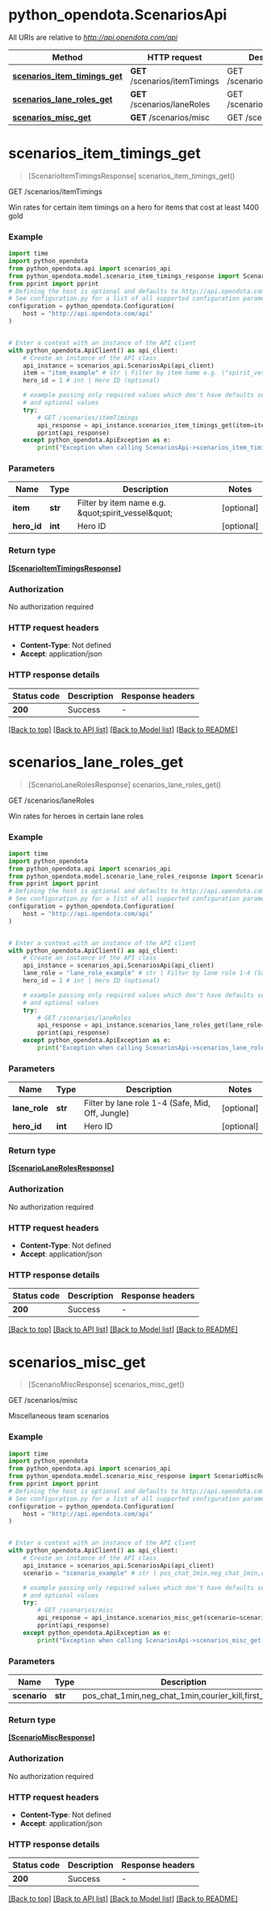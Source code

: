 # python_opendota.ScenariosApi

All URIs are relative to *http://api.opendota.com/api*

Method | HTTP request | Description
------------- | ------------- | -------------
[**scenarios_item_timings_get**](ScenariosApi.md#scenarios_item_timings_get) | **GET** /scenarios/itemTimings | GET /scenarios/itemTimings
[**scenarios_lane_roles_get**](ScenariosApi.md#scenarios_lane_roles_get) | **GET** /scenarios/laneRoles | GET /scenarios/laneRoles
[**scenarios_misc_get**](ScenariosApi.md#scenarios_misc_get) | **GET** /scenarios/misc | GET /scenarios/misc


# **scenarios_item_timings_get**
> [ScenarioItemTimingsResponse] scenarios_item_timings_get()

GET /scenarios/itemTimings

Win rates for certain item timings on a hero for items that cost at least 1400 gold

### Example


```python
import time
import python_opendota
from python_opendota.api import scenarios_api
from python_opendota.model.scenario_item_timings_response import ScenarioItemTimingsResponse
from pprint import pprint
# Defining the host is optional and defaults to http://api.opendota.com/api
# See configuration.py for a list of all supported configuration parameters.
configuration = python_opendota.Configuration(
    host = "http://api.opendota.com/api"
)


# Enter a context with an instance of the API client
with python_opendota.ApiClient() as api_client:
    # Create an instance of the API class
    api_instance = scenarios_api.ScenariosApi(api_client)
    item = "item_example" # str | Filter by item name e.g. \"spirit_vessel\" (optional)
    hero_id = 1 # int | Hero ID (optional)

    # example passing only required values which don't have defaults set
    # and optional values
    try:
        # GET /scenarios/itemTimings
        api_response = api_instance.scenarios_item_timings_get(item=item, hero_id=hero_id)
        pprint(api_response)
    except python_opendota.ApiException as e:
        print("Exception when calling ScenariosApi->scenarios_item_timings_get: %s\n" % e)
```


### Parameters

Name | Type | Description  | Notes
------------- | ------------- | ------------- | -------------
 **item** | **str**| Filter by item name e.g. \&quot;spirit_vessel\&quot; | [optional]
 **hero_id** | **int**| Hero ID | [optional]

### Return type

[**[ScenarioItemTimingsResponse]**](ScenarioItemTimingsResponse.md)

### Authorization

No authorization required

### HTTP request headers

 - **Content-Type**: Not defined
 - **Accept**: application/json


### HTTP response details

| Status code | Description | Response headers |
|-------------|-------------|------------------|
**200** | Success |  -  |

[[Back to top]](#) [[Back to API list]](../README.md#documentation-for-api-endpoints) [[Back to Model list]](../README.md#documentation-for-models) [[Back to README]](../README.md)

# **scenarios_lane_roles_get**
> [ScenarioLaneRolesResponse] scenarios_lane_roles_get()

GET /scenarios/laneRoles

Win rates for heroes in certain lane roles

### Example


```python
import time
import python_opendota
from python_opendota.api import scenarios_api
from python_opendota.model.scenario_lane_roles_response import ScenarioLaneRolesResponse
from pprint import pprint
# Defining the host is optional and defaults to http://api.opendota.com/api
# See configuration.py for a list of all supported configuration parameters.
configuration = python_opendota.Configuration(
    host = "http://api.opendota.com/api"
)


# Enter a context with an instance of the API client
with python_opendota.ApiClient() as api_client:
    # Create an instance of the API class
    api_instance = scenarios_api.ScenariosApi(api_client)
    lane_role = "lane_role_example" # str | Filter by lane role 1-4 (Safe, Mid, Off, Jungle) (optional)
    hero_id = 1 # int | Hero ID (optional)

    # example passing only required values which don't have defaults set
    # and optional values
    try:
        # GET /scenarios/laneRoles
        api_response = api_instance.scenarios_lane_roles_get(lane_role=lane_role, hero_id=hero_id)
        pprint(api_response)
    except python_opendota.ApiException as e:
        print("Exception when calling ScenariosApi->scenarios_lane_roles_get: %s\n" % e)
```


### Parameters

Name | Type | Description  | Notes
------------- | ------------- | ------------- | -------------
 **lane_role** | **str**| Filter by lane role 1-4 (Safe, Mid, Off, Jungle) | [optional]
 **hero_id** | **int**| Hero ID | [optional]

### Return type

[**[ScenarioLaneRolesResponse]**](ScenarioLaneRolesResponse.md)

### Authorization

No authorization required

### HTTP request headers

 - **Content-Type**: Not defined
 - **Accept**: application/json


### HTTP response details

| Status code | Description | Response headers |
|-------------|-------------|------------------|
**200** | Success |  -  |

[[Back to top]](#) [[Back to API list]](../README.md#documentation-for-api-endpoints) [[Back to Model list]](../README.md#documentation-for-models) [[Back to README]](../README.md)

# **scenarios_misc_get**
> [ScenarioMiscResponse] scenarios_misc_get()

GET /scenarios/misc

Miscellaneous team scenarios

### Example


```python
import time
import python_opendota
from python_opendota.api import scenarios_api
from python_opendota.model.scenario_misc_response import ScenarioMiscResponse
from pprint import pprint
# Defining the host is optional and defaults to http://api.opendota.com/api
# See configuration.py for a list of all supported configuration parameters.
configuration = python_opendota.Configuration(
    host = "http://api.opendota.com/api"
)


# Enter a context with an instance of the API client
with python_opendota.ApiClient() as api_client:
    # Create an instance of the API class
    api_instance = scenarios_api.ScenariosApi(api_client)
    scenario = "scenario_example" # str | pos_chat_1min,neg_chat_1min,courier_kill,first_blood (optional)

    # example passing only required values which don't have defaults set
    # and optional values
    try:
        # GET /scenarios/misc
        api_response = api_instance.scenarios_misc_get(scenario=scenario)
        pprint(api_response)
    except python_opendota.ApiException as e:
        print("Exception when calling ScenariosApi->scenarios_misc_get: %s\n" % e)
```


### Parameters

Name | Type | Description  | Notes
------------- | ------------- | ------------- | -------------
 **scenario** | **str**| pos_chat_1min,neg_chat_1min,courier_kill,first_blood | [optional]

### Return type

[**[ScenarioMiscResponse]**](ScenarioMiscResponse.md)

### Authorization

No authorization required

### HTTP request headers

 - **Content-Type**: Not defined
 - **Accept**: application/json


### HTTP response details

| Status code | Description | Response headers |
|-------------|-------------|------------------|
**200** | Success |  -  |

[[Back to top]](#) [[Back to API list]](../README.md#documentation-for-api-endpoints) [[Back to Model list]](../README.md#documentation-for-models) [[Back to README]](../README.md)

